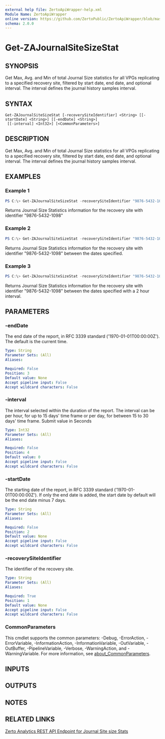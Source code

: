 ```yaml
---
external help file: ZertoApiWrapper-help.xml
Module Name: ZertoApiWrapper
online version: https://github.com/ZertoPublic/ZertoApiWrapper/blob/master/docs/Get-ZAJournalSiteSizeStat.md
schema: 2.0.0
---
```


# Get-ZAJournalSiteSizeStat

## SYNOPSIS

Get Max, Avg. and Min of total Journal Size statistics for all VPGs replicating to a specified recovery site, filtered by start date, end date, and optional interval. The interval defines the journal history samples interval.

## SYNTAX

```
Get-ZAJournalSiteSizeStat [-recoverySiteIdentifier] <String> [[-startDate] <String>] [[-endDate] <String>]
 [[-interval] <Int32>] [<CommonParameters>]
```

## DESCRIPTION

Get Max, Avg. and Min of total Journal Size statistics for all VPGs replicating to a specified recovery site, filtered by start date, end date, and optional interval. The interval defines the journal history samples interval.

## EXAMPLES

### Example 1
```powershell
PS C:\> Get-ZAJournalSiteSizeStat -recoverySiteIdentifier "9876-5432-1098"
```

Returns Journal Size Statistics information for the recovery site with identifier "9876-5432-1098"

### Example 2
```powershell
PS C:\> Get-ZAJournalSiteSizeStat -recoverySiteIdentifier "9876-5432-1098" -startDate "2019-06-01" -endDate "2019-06-08"
```

Returns Journal Size Statistics information for the recovery site with identifier "9876-5432-1098" between the dates specified.

### Example 3
```powershell
PS C:\> Get-ZAJournalSiteSizeStat -recoverySiteIdentifier "9876-5432-1098" -startDate "2019-06-01" -endDate "2019-06-08" -interval 7200
```

Returns Journal Size Statistics information for the recovery site with identifier "9876-5432-1098" between the dates specified with a 2 hour interval.

## PARAMETERS

### -endDate
The end date of the report, in RFC 3339 standard ('1970-01-01T00:00:00Z').
The default is the current time.

```yaml
Type: String
Parameter Sets: (All)
Aliases:

Required: False
Position: 3
Default value: None
Accept pipeline input: False
Accept wildcard characters: False
```

### -interval
The interval selected within the duration of the report. The interval can be per hour, for up to 15 days' time frame or per day, for between 15 to 30 days' time frame. Submit value in Seconds

```yaml
Type: Int32
Parameter Sets: (All)
Aliases:

Required: False
Position: 4
Default value: 0
Accept pipeline input: False
Accept wildcard characters: False
```

### -startDate
The starting date of the report, in RFC 3339 standard ('1970-01-01T00:00:00Z').
If only the end date is added, the start date by default will be the end date minus 7 days.

```yaml
Type: String
Parameter Sets: (All)
Aliases:

Required: False
Position: 2
Default value: None
Accept pipeline input: False
Accept wildcard characters: False
```

### -recoverySiteIdentifier
The identifier of the recovery site.

```yaml
Type: String
Parameter Sets: (All)
Aliases:

Required: True
Position: 1
Default value: None
Accept pipeline input: False
Accept wildcard characters: False
```

### CommonParameters
This cmdlet supports the common parameters: -Debug, -ErrorAction, -ErrorVariable, -InformationAction, -InformationVariable, -OutVariable, -OutBuffer, -PipelineVariable, -Verbose, -WarningAction, and -WarningVariable. For more information, see [about_CommonParameters](http://go.microsoft.com/fwlink/?LinkID=113216).

## INPUTS

## OUTPUTS

## NOTES

## RELATED LINKS

[Zerto Analytics REST API Endpoint for Journal Site size Stats](https://docs.api.zerto.com/#/Journal_Reports/get_v2_reports_site_journal_size_stats)
